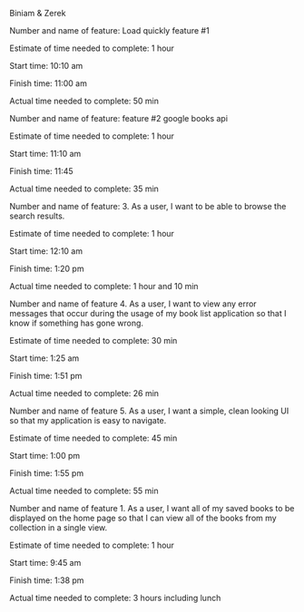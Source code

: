 Biniam & Zerek

Number and name of feature: Load quickly feature #1

Estimate of time needed to complete: 1 hour

Start time: 10:10 am

Finish time: 11:00 am

Actual time needed to complete: 50 min




Number and name of feature: feature #2 google books api

Estimate of time needed to complete: 1 hour

Start time: 11:10 am

Finish time: 11:45

Actual time needed to complete: 35 min




Number and name of feature: 3. As a user, I want to be able to browse the search results.

Estimate of time needed to complete: 1 hour

Start time: 12:10 am

Finish time: 1:20 pm

Actual time needed to complete: 1 hour and 10 min



Number and name of feature 4. As a user, I want to view any error messages that occur during the usage of my book list application so that I know if something has gone wrong.

Estimate of time needed to complete: 30 min

Start time: 1:25 am

Finish time: 1:51 pm

Actual time needed to complete:  26 min




Number and name of feature 5. As a user, I want a simple, clean looking UI so that my application is easy to navigate.

Estimate of time needed to complete: 45 min

Start time: 1:00 pm

Finish time:  1:55 pm

Actual time needed to complete:  55 min





Number and name of feature 1. As a user, I want all of my saved books to be displayed on the home page so that I can view all of the books from my collection in a single view.

Estimate of time needed to complete: 1 hour

Start time: 9:45 am

Finish time: 1:38 pm

Actual time needed to complete:  3 hours including lunch